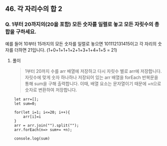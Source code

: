## 46. 각 자리수의 합 2

### Q. 1부터 20까지의(20을 포함) 모든 숫자를 일렬로 놓고 모든 자릿수의 총 합을 구하세요.

예를 들어 10부터 15까지의 모든 숫자를 일렬로 놓으면 101112131415이고
각 자리의 숫자를 더하면 21입니다. (1+0+1+1+1+2+1+3+1+4+1+5 = 21)

1. 풀이

   > 1부터 20까지 수를 arr 배열에 저장하고 다시 자릿수 별로 arr에 저장합니다. 자릿수에 맞게 숫자 하나하나 저장되어 있는 arr 배열을 forEach 반복문을 통해 sum을 구해 출력합니다.
   > 이때, 배열 요소는 문자열이기 때문에 +n으로 숫자로 변환하여 저장합니다.

```
    let arr=[];
    let sum=0;

    for(let i=1; i<=20; i++){
        arr[i]=i
    }
    arr = arr.join("").split("");
    arr.forEach(n=> sum+= +n);

    console.log(sum)
```
